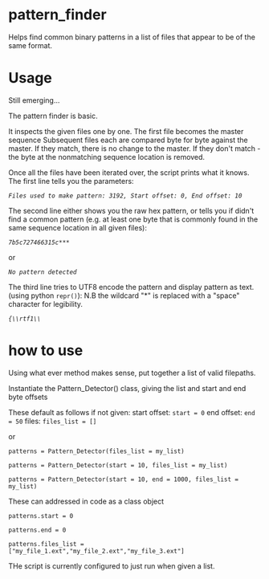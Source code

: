 # pattern_finder
Helps find common binary patterns in a list of files that appear to be of the same format. 


# Usage 

Still emerging... 

The pattern finder is basic. 

It inspects the given files one by one. 
The first file becomes the master sequence
Subsequent files each are compared byte for byte against the master. 
If they match, there is no change to the master. 
If they don't match - the byte at the nonmatching sequence location is removed. 

Once all the files have been iterated over, the script prints what it knows. 
The first line tells you the parameters:

  <i>`Files used to make pattern: 3192, Start offset: 0, End offset: 10`</i>
  
The second line either shows you the raw hex pattern, or tells you if didn't find a common pattern
(e.g. at least one byte that is commonly found in the same sequence location in all given files):

  <i>`7b5c727466315c***`</i>
  
or 

  <i>`No pattern detected`</i>
  
The third line tries to UTF8 encode the pattern and display pattern as text. (using python `repr()`):
N.B the wildcard "*" is replaced with a "space" character for legibility. 

  <i>`{\\rtf1\\   `</i>
  
# how to use
 
Using what ever method makes sense, put together a list of valid filepaths. 
  
Instantiate the Pattern_Detector() class, giving the list and start and end byte offsets
  
These default as follows if not given:
start offset: `start = 0`
end offset: `end = 50`
files: `files_list = []` 
  
or 
  
  `patterns = Pattern_Detector(files_list = my_list)`
  
  `patterns = Pattern_Detector(start = 10, files_list = my_list)`
  
  `patterns = Pattern_Detector(start = 10, end = 1000, files_list = my_list)`
  
These can addressed in code as a class object
  
  `patterns.start = 0`
  
  `patterns.end = 0`
  
  `patterns.files_list = ["my_file_1.ext","my_file_2.ext","my_file_3.ext"]`
  
THe script is currently configured to just run when given a list. 

